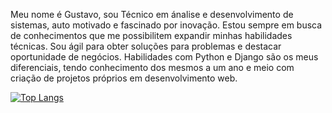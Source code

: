 Meu nome é Gustavo, sou Técnico em ánalise e desenvolvimento de sistemas, auto motivado e fascinado
por inovação. Estou sempre em busca de conhecimentos que me possibilitem expandir
minhas habilidades técnicas. Sou ágil para obter soluções para problemas e destacar
oportunidade de negócios. Habilidades com Python e Django são os meus diferenciais,
tendo conhecimento dos mesmos a um ano e meio com criação de projetos próprios em
desenvolvimento web.

[![Top Langs](https://github-readme-stats.vercel.app/api/top-langs/?username=GustavoGomes9&theme=<"dark">&layout=compact)](https://github.com/anuraghazra/github-readme-stats)

